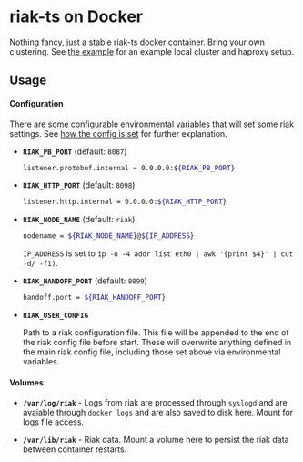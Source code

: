 # riak-ts on Docker

Nothing fancy, just a stable riak-ts docker container. Bring your own clustering. See [the example](example/) for an example local cluster and haproxy setup.

## Usage

#### Configuration

There are some configurable environmental variables that will set some riak settings. See [how the config is set](init/02_set_config.sh) for further explanation.

*  **`RIAK_PB_PORT`** (default: `8087`)

    ```bash
    listener.protobuf.internal = 0.0.0.0:${RIAK_PB_PORT}
    ```

*  **`RIAK_HTTP_PORT`** (default: `8098`)

    ```bash
    listener.http.internal = 0.0.0.0:${RIAK_HTTP_PORT}
    ```

*  **`RIAK_NODE_NAME`** (default: `riak`)

    ```bash
    nodename = ${RIAK_NODE_NAME}@${IP_ADDRESS}
    ```

    `IP_ADDRESS` is set to `ip -o -4 addr list eth0 | awk '{print $4}' | cut -d/ -f1)`.

*  **`RIAK_HANDOFF_PORT`** (default: `8099`)

    ```bash
    handoff.port = ${RIAK_HANDOFF_PORT}
    ```

*  **`RIAK_USER_CONFIG`**

    Path to a riak configuration file. This file will be appended to the end of the riak config file before start. These will overwrite anything defined in the main riak config file, including those set above via environmental variables.


#### Volumes

*  **`/var/log/riak`** - Logs from riak are processed through `syslogd` and are avaiable through `docker logs` and are also saved to disk here. Mount for logs file access.

*  **`/var/lib/riak`** - Riak data. Mount a volume here to persist the riak data between container restarts.
